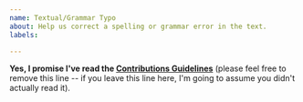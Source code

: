 ```yaml
---
name: Textual/Grammar Typo
about: Help us correct a spelling or grammar error in the text.
labels: 

---
```


**Yes, I promise I've read the [Contributions Guidelines](https://github.com/getify/Functional-Light-JS/blob/master/CONTRIBUTING.md)** (please feel free to remove this line -- if you leave this line here, I'm going to assume you didn't actually read it).
